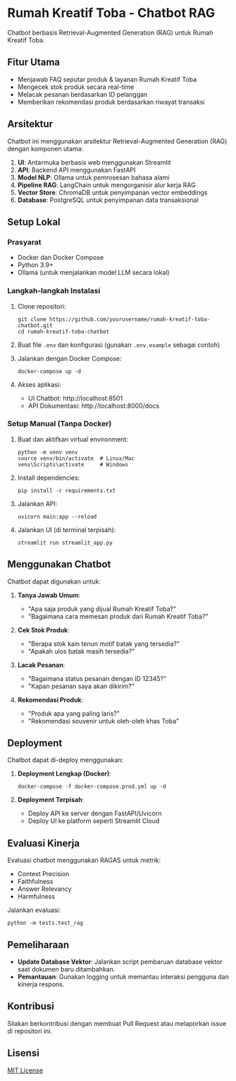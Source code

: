 # Rumah Kreatif Toba - Chatbot RAG

Chatbot berbasis Retrieval-Augmented Generation (RAG) untuk Rumah Kreatif Toba.

## Fitur Utama

- Menjawab FAQ seputar produk & layanan Rumah Kreatif Toba
- Mengecek stok produk secara real-time
- Melacak pesanan berdasarkan ID pelanggan
- Memberikan rekomendasi produk berdasarkan riwayat transaksi

## Arsitektur

Chatbot ini menggunakan arsitektur Retrieval-Augmented Generation (RAG) dengan komponen utama:

1. **UI**: Antarmuka berbasis web menggunakan Streamlit
2. **API**: Backend API menggunakan FastAPI
3. **Model NLP**: Ollama untuk pemrosesan bahasa alami
4. **Pipeline RAG**: LangChain untuk mengorganisir alur kerja RAG
5. **Vector Store**: ChromaDB untuk penyimpanan vector embeddings
6. **Database**: PostgreSQL untuk penyimpanan data transaksional

## Setup Lokal

### Prasyarat

- Docker dan Docker Compose
- Python 3.9+
- Ollama (untuk menjalankan model LLM secara lokal)

### Langkah-langkah Instalasi

1. Clone repositori:
   ```
   git clone https://github.com/yourusername/rumah-kreatif-toba-chatbot.git
   cd rumah-kreatif-toba-chatbot
   ```

2. Buat file `.env` dan konfigurasi (gunakan `.env.example` sebagai contoh)

3. Jalankan dengan Docker Compose:
   ```
   docker-compose up -d
   ```

4. Akses aplikasi:
   - UI Chatbot: http://localhost:8501
   - API Dokumentasi: http://localhost:8000/docs

### Setup Manual (Tanpa Docker)

1. Buat dan aktifkan virtual environment:
   ```
   python -m venv venv
   source venv/bin/activate  # Linux/Mac
   venv\Scripts\activate     # Windows
   ```

2. Install dependencies:
   ```
   pip install -r requirements.txt
   ```

3. Jalankan API:
   ```
   uvicorn main:app --reload
   ```

4. Jalankan UI (di terminal terpisah):
   ```
   streamlit run streamlit_app.py
   ```

## Menggunakan Chatbot

Chatbot dapat digunakan untuk:

1. **Tanya Jawab Umum**:
   - "Apa saja produk yang dijual Rumah Kreatif Toba?"
   - "Bagaimana cara memesan produk dari Rumah Kreatif Toba?"

2. **Cek Stok Produk**:
   - "Berapa stok kain tenun motif batak yang tersedia?"
   - "Apakah ulos batak masih tersedia?"

3. **Lacak Pesanan**:
   - "Bagaimana status pesanan dengan ID 12345?"
   - "Kapan pesanan saya akan dikirim?"

4. **Rekomendasi Produk**:
   - "Produk apa yang paling laris?"
   - "Rekomendasi souvenir untuk oleh-oleh khas Toba"

## Deployment

Chatbot dapat di-deploy menggunakan:

1. **Deployment Lengkap (Docker)**:
   ```
   docker-compose -f docker-compose.prod.yml up -d
   ```

2. **Deployment Terpisah**:
   - Deploy API ke server dengan FastAPI/Uvicorn
   - Deploy UI ke platform seperti Streamlit Cloud

## Evaluasi Kinerja

Evaluasi chatbot menggunakan RAGAS untuk metrik:

- Context Precision
- Faithfulness
- Answer Relevancy
- Harmfulness

Jalankan evaluasi:
```
python -m tests.test_rag
```

## Pemeliharaan

- **Update Database Vektor**: Jalankan script pembaruan database vektor saat dokumen baru ditambahkan.
- **Pemantauan**: Gunakan logging untuk memantau interaksi pengguna dan kinerja respons.

## Kontribusi

Silakan berkontribusi dengan membuat Pull Request atau melaporkan issue di repositori ini.

## Lisensi

[MIT License](LICENSE)